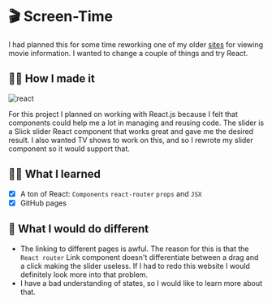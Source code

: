 # 🎬 Screen-Time
I had planned this for some time reworking one of my older [sites]([http://dylanwe.com/webroot/screentime/index.php](http://dylanwe.com/webroot/screentime/index.php)) for viewing movie information. I wanted to change a couple of things and try React.
## 👨‍💻 How I made it
  
![react](https://miro.medium.com/proxy/1*HSisLuifMO6KbLfPOKtLow.jpeg)
  

For this project I planned on working with React.js because I felt that components could help me a lot in managing and reusing code. The slider is a Slick slider React component that works great and gave me the desired result. I also wanted TV shows to work on this, and so I rewrote my slider component so it would support that.
  
## 👨‍🏫 What I learned
- [x] A ton of React: `Components` `react-router` `props` and `JSX`
- [x] GitHub pages
  
## 📌 What I would do different
- The linking to different pages is awful. The reason for this is that the `React router` Link component doesn't differentiate between a drag and a click making the slider useless. If I had to redo this website I would definitely look more into that problem.
- I have a bad understanding of states, so I would like to learn more about that.
